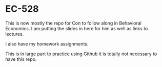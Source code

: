 # EC-528
This is now mostly the repo for Con to follow along in Behavioral Economics. I am putting the slides in here for him as well as links to lectures.

I also have my homework assignments.

This is in large part to practice using Github it is totally not necessary to have this repo. 
